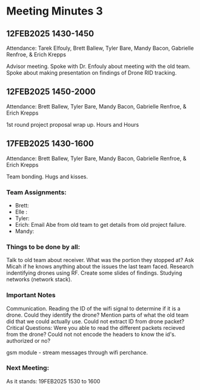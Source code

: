 # Meeting Minutes 3
## 12FEB2025 1430-1450
Attendance: Tarek Elfouly, Brett Ballew, Tyler Bare, Mandy Bacon, Gabrielle Renfroe, & Erich Krepps

Advisor meeting. Spoke with Dr. Enfouly about meeting with the old team. Spoke about making presentation on findings of Drone RID tracking. 

## 12FEB2025 1450-2000
Attendance: Brett Ballew, Tyler Bare, Mandy Bacon, Gabrielle Renfroe, & Erich Krepps

1st round project proposal wrap up. Hours and Hours

## 17FEB2025 1430-1600
Attendance: Brett Ballew, Tyler Bare, Mandy Bacon, Gabrielle Renfroe, & Erich Krepps

Team bonding. Hugs and kisses.

### Team Assignments:
* Brett: 
* Elle : 
* Tyler: 
* Erich: Email Abe from old team to get details from old project failure.
* Mandy: 

### Things to be done by all:

Talk to old team about receiver. What was the portion they stopped at? Ask Micah if he knows anything about the issues the last team faced. Research indentifying drones using RF. Create some slides of findings.
Studying networks (network stack).

### Important Notes

Communication. Reading the ID of the wifi signal to determine if it is a drone. 
Could they identify the drone? Mention parts of what the old team did that we could actually use. Could not extract ID from drone packet?
Critical Questions:
Were you able to read the different packets recieved from the drone?
Could not not encode the headers to know the id's. authorized or no?

gsm module - stream messages through wifi perchance.


### Next Meeting:
As it stands: 19FEB2025 1530 to 1600
